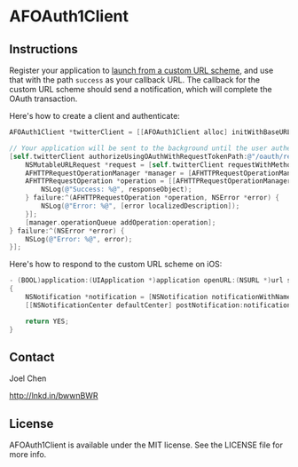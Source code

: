 # AFOAuth1Client

## Instructions

Register your application to [launch from a custom URL scheme](http://iphonedevelopertips.com/cocoa/launching-your-own-application-via-a-custom-url-scheme.html), and use that with the path `success` as your callback URL.  The callback for the custom URL scheme should send a notification, which will complete the OAuth transaction.

Here's how to create a client and authenticate:
```Objective-C
AFOAuth1Client *twitterClient = [[AFOAuth1Client alloc] initWithBaseURL:[NSURL URLWithString:@"https://api.twitter.com/1.1/"] key:@"..." secret:@"..."];

// Your application will be sent to the background until the user authenticates, and then the app will be brought back using the callback URL
[self.twitterClient authorizeUsingOAuthWithRequestTokenPath:@"/oauth/request_token" userAuthorizationPath:@"/oauth/authorize" callbackURL:[NSURL URLWithString:@"af-twitter://success"] accessTokenPath:@"/oauth/access_token" accessMethod:@"POST" scope:nil success:^(AFOAuth1Token *accessToken, id responseObject) {
	NSMutableURLRequest *request = [self.twitterClient requestWithMethod:@"GET" path:@"statuses/user_timeline.json" parameters:nil];
	AFHTTPRequestOperationManager *manager = [AFHTTPRequestOperationManager manager];
	AFHTTPRequestOperation *operation = [[AFHTTPRequestOperationManager manager] HTTPRequestOperationWithRequest:request success:^(AFHTTPRequestOperation *operation, id responseObject) {
		NSLog(@"Success: %@", responseObject);
	} failure:^(AFHTTPRequestOperation *operation, NSError *error) {
		NSLog(@"Error: %@", [error localizedDescription]);
	}];
	[manager.operationQueue addOperation:operation];
} failure:^(NSError *error) {
	NSLog(@"Error: %@", error);
}];
```

Here's how to respond to the custom URL scheme on iOS: 
```Objective-C
- (BOOL)application:(UIApplication *)application openURL:(NSURL *)url sourceApplication:(NSString *)sourceApplication annotation:(id)annotation
{
	NSNotification *notification = [NSNotification notificationWithName:kAFApplicationLaunchedWithURLNotification object:nil userInfo:[NSDictionary dictionaryWithObject:url forKey:kAFApplicationLaunchOptionsURLKey]];
	[[NSNotificationCenter defaultCenter] postNotification:notification];

	return YES;
}
```

## Contact

Joel Chen

http://lnkd.in/bwwnBWR

## License

AFOAuth1Client is available under the MIT license. See the LICENSE file for more info.
